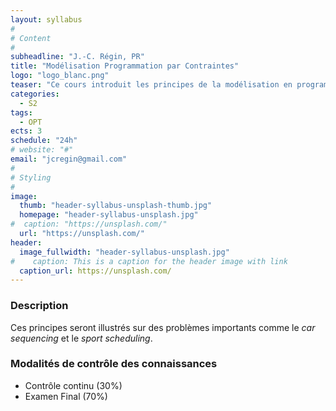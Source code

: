 ```yaml
---
layout: syllabus
#
# Content
#
subheadline: "J.-C. Régin, PR"
title: "Modélisation Programmation par Contraintes"
logo: "logo_blanc.png"
teaser: "Ce cours introduit les principes de la modélisation en programmation par contraintes. Divers problèmes seront considérés et diverses modélisations envisagées. On s’intéressera aux contraintes globales, aux symétries et aux méthodes de recherches de solutions."
categories:
  - S2
tags:
  - OPT
ects: 3
schedule: "24h"
# website: "#"
email: "jcregin@gmail.com"
#
# Styling
#
image:
  thumb: "header-syllabus-unsplash-thumb.jpg"
  homepage: "header-syllabus-unsplash.jpg"
#  caption: "https://unsplash.com/"
  url: "https://unsplash.com/"
header:
  image_fullwidth: "header-syllabus-unsplash.jpg"
#    caption: This is a caption for the header image with link
  caption_url: https://unsplash.com/  
---
```


### Description ###

Ces principes seront illustrés sur des problèmes importants comme le *car sequencing* et le *sport scheduling*.

### Modalités de contrôle des connaissances ###

 - Contrôle continu (30%)
 - Examen Final (70%)
